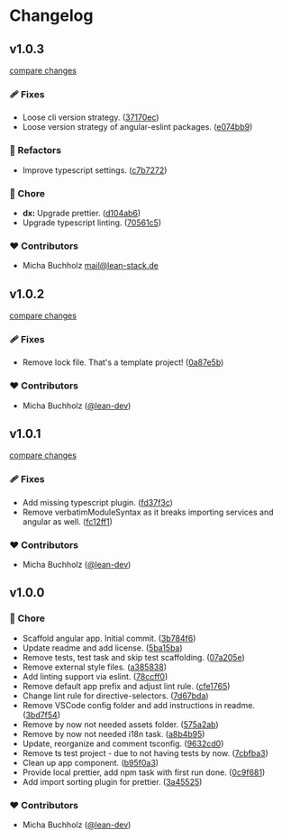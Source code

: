 # Changelog


## v1.0.3

[compare changes](https://github.com/lean-ng/template/compare/v1.0.2...v1.0.3)

### 🩹 Fixes

- Loose cli version strategy. ([37170ec](https://github.com/lean-ng/template/commit/37170ec))
- Loose version strategy of angular-eslint packages. ([e074bb9](https://github.com/lean-ng/template/commit/e074bb9))

### 💅 Refactors

- Improve typescript settings. ([c7b7272](https://github.com/lean-ng/template/commit/c7b7272))

### 🏡 Chore

- **dx:** Upgrade prettier. ([d104ab6](https://github.com/lean-ng/template/commit/d104ab6))
- Upgrade typescript linting. ([70561c5](https://github.com/lean-ng/template/commit/70561c5))

### ❤️ Contributors

- Micha Buchholz <mail@lean-stack.de>

## v1.0.2

[compare changes](https://github.com/lean-ng/template/compare/v1.0.1...v1.0.2)


### 🩹 Fixes

  - Remove lock file. That's a template project! ([0a87e5b](https://github.com/lean-ng/template/commit/0a87e5b))

### ❤️  Contributors

- Micha Buchholz ([@lean-dev](http://github.com/lean-dev))

## v1.0.1

[compare changes](https://github.com/lean-ng/template/compare/v1.0.0...v1.0.1)


### 🩹 Fixes

  - Add missing typescript plugin. ([fd37f3c](https://github.com/lean-ng/template/commit/fd37f3c))
  - Remove verbatimModuleSyntax as it breaks importing services and angular as well. ([fc12ff1](https://github.com/lean-ng/template/commit/fc12ff1))

### ❤️  Contributors

- Micha Buchholz ([@lean-dev](http://github.com/lean-dev))

## v1.0.0


### 🏡 Chore

  - Scaffold angular app. Initial commit. ([3b784f6](https://github.com/lean-ng/template/commit/3b784f6))
  - Update readme and add license. ([5ba15ba](https://github.com/lean-ng/template/commit/5ba15ba))
  - Remove tests, test task and skip test scaffolding. ([07a205e](https://github.com/lean-ng/template/commit/07a205e))
  - Remove external style files. ([a385838](https://github.com/lean-ng/template/commit/a385838))
  - Add linting support via eslint. ([78ccff0](https://github.com/lean-ng/template/commit/78ccff0))
  - Remove default app prefix and adjust lint rule. ([cfe1765](https://github.com/lean-ng/template/commit/cfe1765))
  - Change lint rule for directive-selectors. ([7d67bda](https://github.com/lean-ng/template/commit/7d67bda))
  - Remove VSCode config folder and add instructions in readme. ([3bd7f54](https://github.com/lean-ng/template/commit/3bd7f54))
  - Remove by now not needed assets folder. ([575a2ab](https://github.com/lean-ng/template/commit/575a2ab))
  - Remove by now not needed i18n task. ([a8b4b95](https://github.com/lean-ng/template/commit/a8b4b95))
  - Update, reorganize and comment tsconfig. ([9632cd0](https://github.com/lean-ng/template/commit/9632cd0))
  - Remove ts test project - due to not having tests by now. ([7cbfba3](https://github.com/lean-ng/template/commit/7cbfba3))
  - Clean up app component. ([b95f0a3](https://github.com/lean-ng/template/commit/b95f0a3))
  - Provide local prettier, add npm task with first run done. ([0c9f681](https://github.com/lean-ng/template/commit/0c9f681))
  - Add import sorting plugin for prettier. ([3a45525](https://github.com/lean-ng/template/commit/3a45525))

### ❤️  Contributors

- Micha Buchholz ([@lean-dev](http://github.com/lean-dev))

